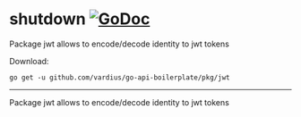 # shutdown [![GoDoc](https://godoc.org/github.com/vardius/go-api-boilerplate/pkg/jwt?status.svg)](https://godoc.org/github.com/vardius/go-api-boilerplate/pkg/jwt)
Package jwt allows to encode/decode identity to jwt tokens

Download:
```shell
go get -u github.com/vardius/go-api-boilerplate/pkg/jwt
```

* * *
Package jwt allows to encode/decode identity to jwt tokens
